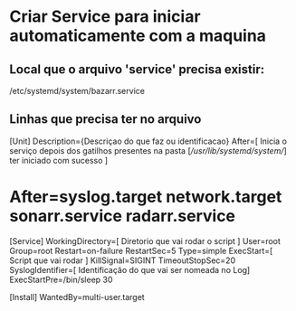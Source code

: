# Criar Service para iniciar automaticamente com a maquina

## Local que o arquivo 'service' precisa existir:
/etc/systemd/system/bazarr.service


## Linhas que precisa ter no arquivo
[Unit]
Description={Descriçao do que faz ou identificacao}
After=[ Inicia o serviço depois dos gatilhos presentes na pasta [*/usr/lib/systemd/system/*] ter iniciado com sucesso ]


# After=syslog.target network.target sonarr.service radarr.service

[Service]
WorkingDirectory=[ Diretorio que vai rodar o script ]
User=root
Group=root
Restart=on-failure
RestartSec=5
Type=simple
ExecStart=[ Script que vai rodar ]
KillSignal=SIGINT
TimeoutStopSec=20
SyslogIdentifier=[ Identificação do que vai ser nomeada no Log]
ExecStartPre=/bin/sleep 30

[Install]
WantedBy=multi-user.target
